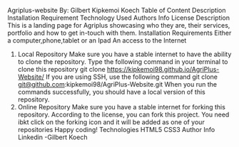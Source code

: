 
Agriplus-website 
By: Gilbert Kipkemoi Koech 
Table of Content
Description
Installation Requirement
Technology Used
Authors Info
License
Description
This is a landing page for Agriplus showcasing who they are, their services, portfolio and how to get in-touch with them.
Installation
Requirements
Either a computer,phone,tablet or an Ipad
An access to the Internet
1. Local Repository
Make sure you have a stable internet to have the ability to clone the repository.
Type the following command in your terminal to clone this repository
git clone https://kipkemoi98.github.io/AgriPlus-Website/
If you are using SSH, use the following command
git clone git@github.com:kipkemoi98/AgriPlus-Website.git
When you run the commands successfully, you should have a local version of this repository.
2. Online Repository
Make sure you have a stable internet for forking this repository.
According to the license, you can fork this project. You need ibkt click on the forking icon and it will be added as one of your repositories Happy coding!
Technologies
HTML5
CSS3
Author Info
Linkedin -Gilbert Koech